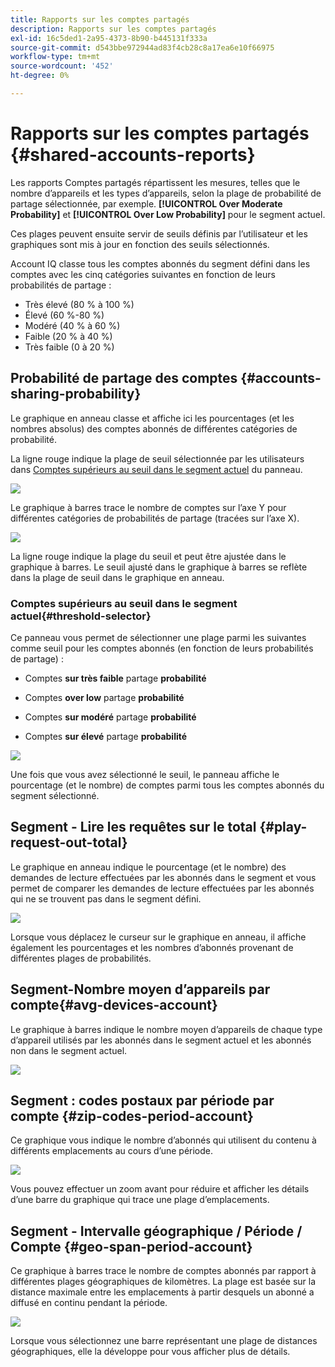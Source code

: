 ```yaml
---
title: Rapports sur les comptes partagés
description: Rapports sur les comptes partagés
exl-id: 16c5ded1-2a95-4373-8b90-b445131f333a
source-git-commit: d543bbe972944ad83f4cb28c8a17ea6e10f66975
workflow-type: tm+mt
source-wordcount: '452'
ht-degree: 0%

---
```


# Rapports sur les comptes partagés {#shared-accounts-reports}

Les rapports Comptes partagés répartissent les mesures, telles que le nombre d’appareils et les types d’appareils, selon la plage de probabilité de partage sélectionnée, par exemple. **[!UICONTROL Over Moderate Probability]** et **[!UICONTROL Over Low Probability]** pour le segment actuel.

Ces plages peuvent ensuite servir de seuils définis par l’utilisateur et les graphiques sont mis à jour en fonction des seuils sélectionnés.

Account IQ classe tous les comptes abonnés du segment défini dans les comptes avec les cinq catégories suivantes en fonction de leurs probabilités de partage :

* Très élevé (80 % à 100 %)
* Élevé (60 %-80 %)
* Modéré (40 % à 60 %)
* Faible (20 % à 40 %)
* Très faible (0 à 20 %)

## Probabilité de partage des comptes {#accounts-sharing-probability}

Le graphique en anneau classe et affiche ici les pourcentages (et les nombres absolus) des comptes abonnés de différentes catégories de probabilité.

La ligne rouge indique la plage de seuil sélectionnée par les utilisateurs dans [Comptes supérieurs au seuil dans le segment actuel](#threshold-selector) du panneau.

![](assets/accounts-sharing-probability-pie.png)

Le graphique à barres trace le nombre de comptes sur l’axe Y pour différentes catégories de probabilités de partage (tracées sur l’axe X).

![](assets/accounts-sharing-probability-bar.png)

La ligne rouge indique la plage du seuil et peut être ajustée dans le graphique à barres. Le seuil ajusté dans le graphique à barres se reflète dans la plage de seuil dans le graphique en anneau.

<!--![](assets/shared-accounts-rep.gif)-->

### Comptes supérieurs au seuil dans le segment actuel{#threshold-selector}

Ce panneau vous permet de sélectionner une plage parmi les suivantes comme seuil pour les comptes abonnés (en fonction de leurs probabilités de partage) :

* Comptes **sur très faible** partage **probabilité**

* Comptes **over low** partage **probabilité**

* Comptes **sur modéré** partage **probabilité**

* Comptes **sur élevé** partage **probabilité**

![](assets/threshold-selector-shared-accounts.png)

Une fois que vous avez sélectionné le seuil, le panneau affiche le pourcentage (et le nombre) de comptes parmi tous les comptes abonnés du segment sélectionné.

## Segment - Lire les requêtes sur le total {#play-request-out-total}

Le graphique en anneau indique le pourcentage (et le nombre) des demandes de lecture effectuées par les abonnés dans le segment et vous permet de comparer les demandes de lecture effectuées par les abonnés qui ne se trouvent pas dans le segment défini.

![](assets/play-req-outof-total.png)

Lorsque vous déplacez le curseur sur le graphique en anneau, il affiche également les pourcentages et les nombres d’abonnés provenant de différentes plages de probabilités.

<!--![](assets/play-request-total.gif)-->

## Segment-Nombre moyen d’appareils par compte{#avg-devices-account}

Le graphique à barres indique le nombre moyen d’appareils de chaque type d’appareil utilisés par les abonnés dans le segment actuel et les abonnés non dans le segment actuel.

![](assets/avg-devices-per-acc.png)

## Segment : codes postaux par période par compte {#zip-codes-period-account}

Ce graphique vous indique le nombre d’abonnés qui utilisent du contenu à différents emplacements au cours d’une période.

![](assets/zip-period-account.png)

Vous pouvez effectuer un zoom avant pour réduire et afficher les détails d’une barre du graphique qui trace une plage d’emplacements.

<!--![](assets/zip-code-period.gif)-->

## Segment - Intervalle géographique / Période / Compte {#geo-span-period-account}

Ce graphique à barres trace le nombre de comptes abonnés par rapport à différentes plages géographiques de kilomètres. La plage est basée sur la distance maximale entre les emplacements à partir desquels un abonné a diffusé en continu pendant la période.

<!--Total number of users ...

How many accounts are within 99 miles of each other.....and how many are apart. 

Based on points on the map.-->

![](assets/geogr-span-account.png)

Lorsque vous sélectionnez une barre représentant une plage de distances géographiques, elle la développe pour vous afficher plus de détails.

<!--![](assets/geo-span-period-acc.gif)-->
